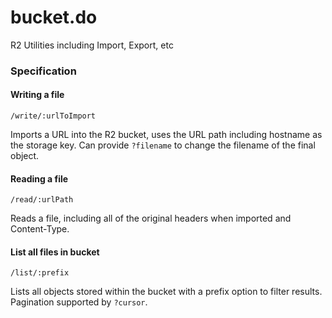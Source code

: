 # bucket.do
R2 Utilities including Import, Export, etc

### Specification

#### Writing a file
`/write/:urlToImport`

Imports a URL into the R2 bucket, uses the URL path including hostname as the storage key. Can provide `?filename` to change the filename of the final object.

#### Reading a file
`/read/:urlPath`

Reads a file, including all of the original headers when imported and Content-Type.

#### List all files in bucket
`/list/:prefix`

Lists all objects stored within the bucket with a prefix option to filter results. Pagination supported by `?cursor`.
